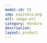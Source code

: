 ```yaml
---
modal-id: 23
img: espinaca.png
alt: image-alt
category: Verdura
descripcion:
layout: product
---
```

